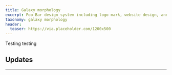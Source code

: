 ```yaml
---
title: Galaxy morphology
excerpt: Foo Bar design system including logo mark, website design, and branding applications.
taxonomy: galaxy morphology
header:
  teaser: https://via.placeholder.com/1200x500
---
```


Testing testing

## Updates
---
